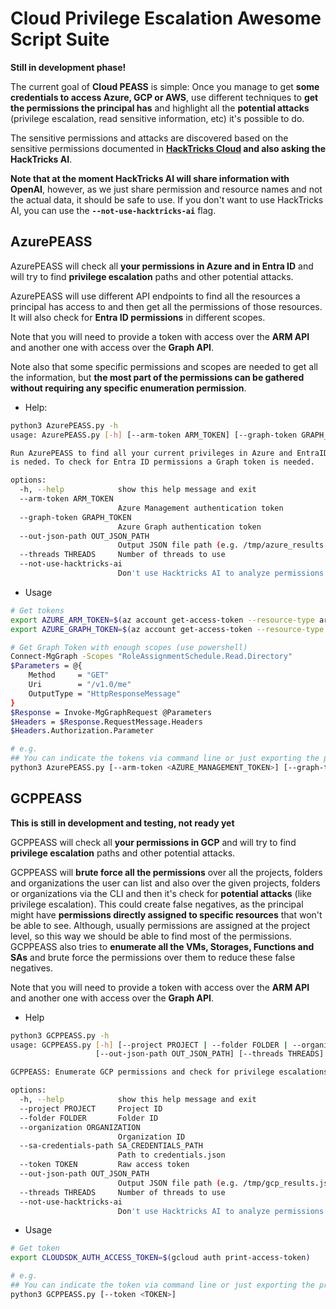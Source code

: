 # Cloud Privilege Escalation Awesome Script Suite

**Still in development phase!**

The current goal of **Cloud PEASS** is simple: Once you manage to get **some credentials to access Azure, GCP or AWS**, use different techniques to **get the permissions the principal has** and highlight all the **potential attacks** (privilege escalation, read sensitive information, etc) it's possible to do.

The sensitive permissions and attacks are discovered based on the sensitive permissions documented in **[HackTricks Cloud](https://cloud.hacktricks.wiki/en/index.html) and also asking the HackTricks AI**.

**Note that at the moment HackTricks AI will share information with OpenAI**, however, as we just share permission and resource names and not the actual data, it should be safe to use. If you don't want to use HackTricks AI, you can use the **`--not-use-hacktricks-ai`** flag.

## AzurePEASS

AzurePEASS will check all **your permissions in Azure and in Entra ID** and will try to find **privilege escalation** paths and other potential attacks.

AzurePEASS will use different API endpoints to find all the resources a principal has access to and then get all the permissions of those resources. It will also check for **Entra ID permissions** in different scopes.

Note that you will need to provide a token with access over the **ARM API** and another one with access over the **Graph API**.

Note also that some specific permissions and scopes are needed to get all the information, but **the most part of the permissions can be gathered without requiring any specific enumeration permission**.

- Help:

```bash
python3 AzurePEASS.py -h
usage: AzurePEASS.py [-h] [--arm-token ARM_TOKEN] [--graph-token GRAPH_TOKEN] [--out-json-path OUT_JSON_PATH] [--threads THREADS] [--not-use-hacktricks-ai]

Run AzurePEASS to find all your current privileges in Azure and EntraID and check for potential privilege escalation attacks. To check for Azure permissions an ARM token
is neded. To check for Entra ID permissions a Graph token is needed.

options:
  -h, --help            show this help message and exit
  --arm-token ARM_TOKEN
                        Azure Management authentication token
  --graph-token GRAPH_TOKEN
                        Azure Graph authentication token
  --out-json-path OUT_JSON_PATH
                        Output JSON file path (e.g. /tmp/azure_results.json)
  --threads THREADS     Number of threads to use
  --not-use-hacktricks-ai
                        Don't use Hacktricks AI to analyze permissions
```

- Usage

```bash
# Get tokens
export AZURE_ARM_TOKEN=$(az account get-access-token --resource-type arm | jq -r .accessToken)
export AZURE_GRAPH_TOKEN=$(az account get-access-token --resource-type ms-graph | jq -r .accessToken)

# Get Graph Token with enough scopes (use powershell)
Connect-MgGraph -Scopes "RoleAssignmentSchedule.Read.Directory"
$Parameters = @{
    Method     = "GET"
    Uri        = "/v1.0/me"
    OutputType = "HttpResponseMessage"
}
$Response = Invoke-MgGraphRequest @Parameters
$Headers = $Response.RequestMessage.Headers
$Headers.Authorization.Parameter

# e.g.
## You can indicate the tokens via command line or just exporting the previous env variables is enough
python3 AzurePEASS.py [--arm-token <AZURE_MANAGEMENT_TOKEN>] [--graph-token <AZURE_GRAPH_TOKEN>]
```

## GCPPEASS

**This is still in development and testing, not ready yet**

GCPPEASS will check all **your permissions in GCP** and will try to find **privilege escalation** paths and other potential attacks.

GCPPEASS will **brute force all the permissions** over all the projects, folders and organizations the user can list and also over the given projects, folders or organizations via the CLI and then it's check for **potential attacks** (like privilege escalation). This could create false negatives, as the principal might have **permissions directly assigned to specific resources** that won't be able to see. Although, usually permissions are assigned at the project level, so this way we should be able to find most of the permissions. GCPPEASS also tries to **enumerate all the VMs, Storages, Functions and SAs** and brute force the permissions over them to reduce these false negatives.

Note that you will need to provide a token with access over the **ARM API** and another one with access over the **Graph API**.

- Help

```bash
python3 GCPPEASS.py -h
usage: GCPPEASS.py [-h] [--project PROJECT | --folder FOLDER | --organization ORGANIZATION] (--sa-credentials-path SA_CREDENTIALS_PATH | --token TOKEN)
                   [--out-json-path OUT_JSON_PATH] [--threads THREADS] [--not-use-hacktricks-ai]

GCPPEASS: Enumerate GCP permissions and check for privilege escalations and other attacks with HackTricks AI.

options:
  -h, --help            show this help message and exit
  --project PROJECT     Project ID
  --folder FOLDER       Folder ID
  --organization ORGANIZATION
                        Organization ID
  --sa-credentials-path SA_CREDENTIALS_PATH
                        Path to credentials.json
  --token TOKEN         Raw access token
  --out-json-path OUT_JSON_PATH
                        Output JSON file path (e.g. /tmp/gcp_results.json)
  --threads THREADS     Number of threads to use
  --not-use-hacktricks-ai
                        Don't use Hacktricks AI to analyze permissions
```

- Usage

```bash
# Get token
export CLOUDSDK_AUTH_ACCESS_TOKEN=$(gcloud auth print-access-token)

# e.g.
## You can indicate the token via command line or just exporting the previous env variable is enough
python3 GCPPEASS.py [--token <TOKEN>]
```